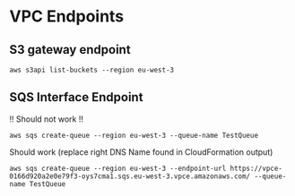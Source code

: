 # VPC Endpoints

## S3 gateway endpoint

```
aws s3api list-buckets --region eu-west-3
```

## SQS Interface Endpoint 

!! Should not work !!
```
aws sqs create-queue --region eu-west-3 --queue-name TestQueue
```

Should work (replace right DNS Name found in CloudFormation output)
```
aws sqs create-queue --region eu-west-3 --endpoint-url https://vpce-0166d920a2e0e79f3-oys7cma1.sqs.eu-west-3.vpce.amazonaws.com/ --queue-name TestQueue
```

